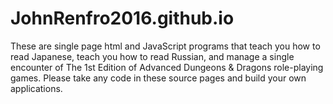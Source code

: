 # JohnRenfro2016.github.io
These are single page html and JavaScript programs that teach you how to read Japanese, teach you how to read Russian, and manage a single encounter of The 1st Edition of Advanced Dungeons & Dragons role-playing games. Please take any code in these source pages and build your own applications.
